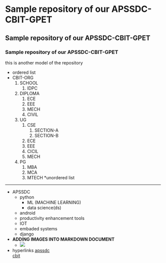 # Sample repository of our APSSDC-CBIT-GPET
## Sample repository of our APSSDC-CBIT-GPET
### Sample repository of our APSSDC-CBIT-GPET
this is another model of the repository

* ordered list
* CBIT-ORG 
     1. SCHOOL
        1. IDPC
     2. DIPLOMA
        1. ECE
        2. EEE
        3. MECH
        4. CIVIL
     4. UG
        1. CSE
            1. SECTION-A
            2. SECTION-B
        3. ECE
        4. EEE
        5. CICIL
        6. MECH
     6. PG 
        1. MBA
        2. MCA
        3. MTECH
*unordered list
---------------------------------------------------
* APSSDC
    - python
        - ML (MACHINE LEARNING)
        - data science(ds)
    - android
    - productivity enhancement tools
    - IOT
    - embaded systems
    - django
 * **ADDING IMAGES INTO MARKDOWN DOCUMENT**
    * <img src="https://resultsnew.com/wp-content/uploads/2018/03/CBIT-VBIT-Proddatur-Admissions.jpg"> </img>
 * hyperlinks
    [apssdc](http://cbit.edu.in/) <br>
    [cbit]()
